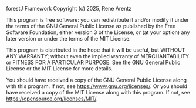 forestJ Framework
Copyright (c) 2025, Rene Arentz

This program is free software: you can redistribute it and/or modify
it under the terms of the GNU General Public License as published by
the Free Software Foundation, either version 3 of the License, or
(at your option) any later version or under the terms of the MIT License.

This program is distributed in the hope that it will be useful,
but WITHOUT ANY WARRANTY; without even the implied warranty of
MERCHANTABILITY or FITNESS FOR A PARTICULAR PURPOSE.  See the
GNU General Public License or the MIT License for more details.

You should have received a copy of the GNU General Public License
along with this program.  If not, see <https://www.gnu.org/licenses/>.
Or you should have received a copy of the MIT License
along with this program. If not, see <https://opensource.org/licenses/MIT/>.